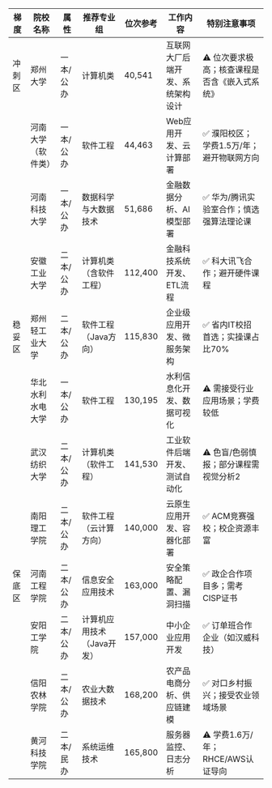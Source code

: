 | 梯度  | 院校名称      | 属性    | 推荐专业组           | 位次参考    | 工作内容             | 特别注意事项                   |
| --- | --------- | ----- | --------------- | ------- | ---------------- | ------------------------ |
| 冲刺区 | 郑州大学      | 一本/公办 | 计算机类            | 40,541  | 互联网大厂后端开发、系统架构设计 | ⚠️ 位次要求极高；核查课程是否含《嵌入式系统》 |
|     | 河南大学（软件类） | 一本/公办 | 软件工程            | 44,463  | Web应用开发、云计算部署    | ✅ 濮阳校区；学费1.5万/年；避开物联网方向  |
|     | 河南科技大学    | 一本/公办 | 数据科学与大数据技术      | 51,686  | 金融数据分析、AI模型部署    | ✅ 华为/腾讯实验室合作；慎选强算法理论课    |
|     | 安徽工业大学    | 二本/公办 | 计算机类（含软件工程）     | 112,400 | 金融科技系统开发、ETL流程   | ✅ 科大讯飞合作；避开硬件课程          |
| 稳妥区 | 郑州轻工业大学   | 二本/公办 | 软件工程（Java方向）    | 115,830 | 企业级应用开发、微服务架构    | ✅ 省内IT校招首选；实操课占比70%      |
|     | 华北水利水电大学  | 一本/公办 | 软件工程            | 130,195 | 水利信息化开发、数据可视化    | ⚠️ 需接受行业应用场景；学费较低        |
|     | 武汉纺织大学    | 二本/公办 | 计算机类（软件工程）      | 141,530 | 工业软件后端开发、测试自动化   | ⚠️ 色盲/色弱慎报；部分课程需视觉分析2    |
|     | 南阳理工学院    | 二本/公办 | 软件工程（云计算方向）     | 140,000 | 云原生应用开发、容器化部署    | ✅ ACM竞赛强校；校企资源丰富         |
| 保底区 | 河南工程学院    | 二本/公办 | 信息安全应用技术        | 163,000 | 安全策略配置、漏洞扫描      | ✅ 政企合作项目多；需考CISP证书       |
|     | 安阳工学院     | 二本/公办 | 计算机应用技术（Java开发） | 157,000 | 中小企业应用开发         | ✅ 订单班合作企业（如汉威科技）         |
|     | 信阳农林学院    | 二本/公办 | 农业大数据技术         | 168,200 | 农产品电商分析、供应链建模    | ✅ 对口乡村振兴；接受农业领域场景        |
|     | 黄河科技学院    | 二本/民办 | 系统运维技术          | 165,800 | 服务器监控、日志分析       | ⚠️ 学费1.6万/年；RHCE/AWS认证导向 |

